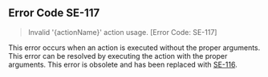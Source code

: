 ## Error Code SE-117
> Invalid '{actionName}' action usage. [Error Code: SE-117]

This error occurs when an action is executed without the proper arguments. This error can be resolved by executing the action with the proper arguments. This error is obsolete and has been replaced with [SE-116](https://github.com/Thundermaker300/ScriptedEvents/wiki/SE-116).